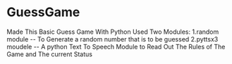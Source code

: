 # GuessGame
Made This Basic Guess Game With Python
Used Two Modules:
1.random module -- To Generate a random number that is to be guessed
2.pyttsx3 moudele -- A python Text To Speech Module to Read Out The Rules of The Game and The current Status
